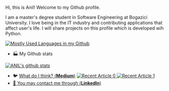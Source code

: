 Hi, this is Anil! Welcome to my Github profile.

I am a master's degree student in Software Engineering at Bogazici University. I love being in the IT industry and contributing applications that affect user's life.
I will share projects on this profile which is developed wih Python. 

[![Mostly Used Languages in my Github](https://github-readme-stats.vercel.app/api/?username=anilkilickaplan)](https://github.com/anuraghazra/github-readme-stats)


- :factory:	 My Github stats 
    
[![ANIL's github stats](https://github-readme-stats.vercel.app/api?username=anilkilickaplan&count_private=true&show_icons=true&theme=radical&hide_rank=false)](https://github.com/anuraghazra/github-readme-stats)



- 🐦 [What do I think? (**Medium**)](https://medium.com/@anilkilickaplan)
<a target="_blank" href="https://github-readme-medium-recent-article.vercel.app/medium/@anilkilickaplan/0"><img src="https://github-readme-medium-recent-article.vercel.app/medium/@anilkilickaplan/0" alt="Recent Article 0">
  <a target="_blank" href="https://github-readme-medium-recent-article.vercel.app/medium/@anilkilickaplan/1"><img src="https://github-readme-medium-recent-article.vercel.app/medium/@anilkilickaplan/1" alt="Recent Article 1">
- 🏹 [You may contact me through (**LinkedIn**)](https://linkedin.com/in/anilkilickaplan)
